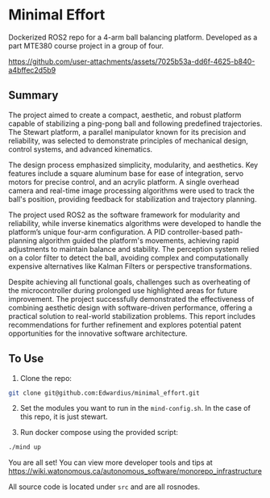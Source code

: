 # Minimal Effort
Dockerized ROS2 repo for a 4-arm ball balancing platform. Developed as a part MTE380 course project in a group of four. 

https://github.com/user-attachments/assets/7025b53a-dd6f-4625-b840-a4bffec2d5b9

## Summary
The project aimed to create a compact, aesthetic, and robust platform capable of stabilizing a ping-pong ball and following predefined trajectories. The Stewart platform, a parallel manipulator known for its precision and reliability, was selected to demonstrate principles of mechanical design, control systems, and advanced kinematics.

The design process emphasized simplicity, modularity, and aesthetics. Key features include a square aluminum base for ease of integration, servo motors for precise control, and an acrylic platform. A single overhead camera and real-time image processing algorithms were used to track the ball's position, providing feedback for stabilization and trajectory planning.

The project used ROS2 as the software framework for modularity and reliability, while inverse kinematics algorithms were developed to handle the platform’s unique four-arm configuration. A PID controller-based path-planning algorithm guided the platform's movements, achieving rapid adjustments to maintain balance and stability. The perception system relied on a color filter to detect the ball, avoiding complex and computationally expensive alternatives like Kalman Filters or perspective transformations.

Despite achieving all functional goals, challenges such as overheating of the microcontroller during prolonged use highlighted areas for future improvement. The project successfully demonstrated the effectiveness of combining aesthetic design with software-driven performance, offering a practical solution to real-world stabilization problems. This report includes recommendations for further refinement and explores potential patent opportunities for the innovative software architecture.

## To Use
1. Clone the repo:
``` bash
git clone git@github.com:Edwardius/minimal_effort.git
```

2. Set the modules you want to run in the `mind-config.sh`. In the case of this repo, it is just stewart.

3. Run docker compose using the provided script:
```bash
./mind up
```

You are all set! You can view more developer tools and tips at https://wiki.watonomous.ca/autonomous_software/monorepo_infrastructure

All source code is located under `src` and are all rosnodes.
